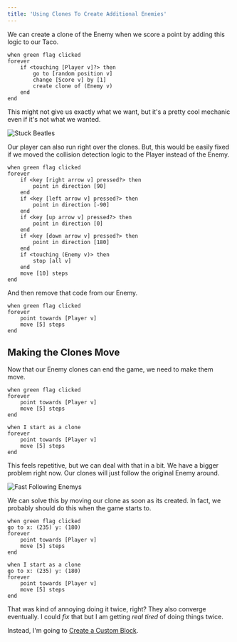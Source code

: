```yaml
---
title: 'Using Clones To Create Additional Enemies'
---
```


We can create a clone of the Enemy when we score a point by adding this logic to our Taco.

```scratch
when green flag clicked
forever
	if <touching [Player v]?> then
		go to [random position v]
		change [Score v] by [1]
		create clone of (Enemy v)
	end
end
```

This might not give us exactly what we want, but it's a pretty cool mechanic even if it's not what we wanted.

![Stuck Beatles](/images/stuck-beetles.gif)

Our player can also run right over the clones. But, this would be easily fixed if we moved the collision detection logic to the Player instead of the Enemy.

```scratch
when green flag clicked
forever
	if <key [right arrow v] pressed?> then
		point in direction [90]
	end
	if <key [left arrow v] pressed?> then
		point in direction [-90]
	end
	if <key [up arrow v] pressed?> then
		point in direction [0]
	end
	if <key [down arrow v] pressed?> then
		point in direction [180]
	end
	if <touching (Enemy v)> then
		stop [all v]
	end
	move [10] steps
end
```

And then remove that code from our Enemy.

```scratch
when green flag clicked
forever
	point towards [Player v]
	move [5] steps
end
```

## Making the Clones Move

Now that our Enemy clones can end the game, we need to make them move.

```scratch
when green flag clicked
forever
	point towards [Player v]
	move [5] steps
end

when I start as a clone
forever
	point towards [Player v]
	move [5] steps
end
```

This feels repetitive, but we can deal with that in a bit. We have a bigger problem right now. Our clones will just follow the original Enemy around.

![Fast Following Enemys](/images/fast-following-beetles.gif)

We can solve this by moving our clone as soon as its created. In fact, we probably should do this when the game starts to.

```scratch
when green flag clicked
go to x: (235) y: (180)
forever
	point towards [Player v]
	move [5] steps
end

when I start as a clone
go to x: (235) y: (180)
forever
	point towards [Player v]
	move [5] steps
end
```

That was kind of annoying doing it twice, right? They also converge eventually. I could _fix_ that but I am getting _real tired_ of doing things twice.

Instead, I'm going to [Create a Custom Block](create-a-custom-block).

